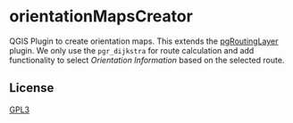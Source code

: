 # orientationMapsCreator
QGIS Plugin to create orientation maps.
This extends the [pgRoutingLayer](https://github.com/pgRouting/pgRoutingLayer) plugin. We only use the `pgr_dijkstra` for route calculation and add functionality to select *Orientation Information* based on the selected route.


## License

[GPL3](LICENSE)
